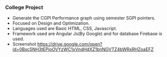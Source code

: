 ### College Project
-   Generate the CGPI Performance graph using semester SGPI pointers.
-   Focused on Design and Optimization.
-   Languages used are Basic HTML, CSS, Javascript.
-   Framework used are Angular Js(By Google) and for database Firebase is used.
-   Screenshot https://drive.google.com/open?id=0Bxc5NH3tEPjoOVYzWC1xVndHdXZ1bnNGVTZ4bWRsRHZoaEFZ 
